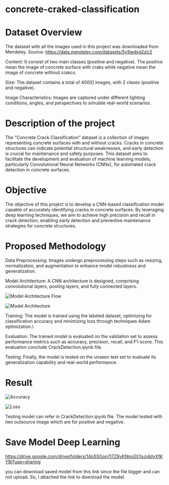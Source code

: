 # concrete-craked-classification

# Dataset Overview
The dataset with all the images used in this project was downloaded from Mendeley.
Source: https://data.mendeley.com/datasets/5y9wdsg2zt/2

Content: It consist of two main classes (positive and negative). The positive mean the image of concrete surface with craks while negative mean the image of concrete without crakcs.

Size: The dataset contains a total of 4000] images, with 2 clases (positive and negative).

Image Characteristics: Images are captured under different lighting conditions, angles, and perspectives to simulate real-world scenarios.

# Description of the project
The "Concrete Crack Classification" dataset is a collection of images representing concrete surfaces with and without cracks. Cracks in concrete structures can indicate potential structural weaknesses, and early detection is crucial for maintenance and safety purposes. This dataset aims to facilitate the development and evaluation of machine learning models, particularly Convolutional Neural Networks (CNNs), for automated crack detection in concrete surfaces.

# Objective
The objective of this project is to develop a CNN-based classification model capable of accurately identifying cracks in concrete surfaces. By leveraging deep learning techniques, we aim to achieve high precision and recall in crack detection, enabling early detection and preventive maintenance strategies for concrete structures.

# Proposed Methodology
Data Preprocessing: Images undergo preprocessing steps such as resizing, normalization, and augmentation to enhance model robustness and generalization.

Model Architecture: A CNN architecture is designed, comprising convolutional layers, pooling layers, and fully connected layers.

![Model Architecture Flow](https://github.com/aimandnsh/concrete-craked-classification/assets/150990001/2f8d497a-a325-4e15-88a8-1a301d4b7d69)

![Model Architecture](https://github.com/aimandnsh/concrete-craked-classification/assets/150990001/62381dec-6383-4ca8-aafc-f872c3d9350a)

Training: The model is trained using the labeled dataset, optimizing for classification accuracy and minimizing loss through techniques Adam optimization.\

Evaluation: The trained model is evaluated on the validation set to assess performance metrics such as accuracy, precision, recall, and F1-score. This evaluation conclude CrackDetection.ipynb file.

Testing: Finally, the model is tested on the unseen test set to evaluate its generalization capability and real-world performance.

# Result
![Accuracy](https://github.com/aimandnsh/concrete-craked-classification/assets/150990001/42f2d187-3f66-4ea8-8759-b568c0d8ba1a)

![Loss](https://github.com/aimandnsh/concrete-craked-classification/assets/150990001/a810b0d0-d7f7-4859-92de-a00953fa454d)

Testing model can refer in CrackDetection.ipynb file. The model tested with two outsource image which are for positive and negative.

# Save Model Deep Learning
https://drive.google.com/drive/folders/14p5SGon7I7Z8yKNnoGt7qJrddyXfKYBj?usp=sharing

you can download saved model from this link since the file bigger and can not upload. So, I attached the link to download the model.

